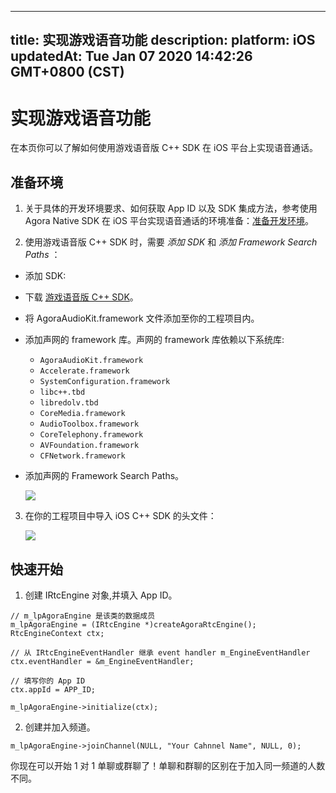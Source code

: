 
---
title: 实现游戏语音功能
description: 
platform: iOS
updatedAt: Tue Jan 07 2020 14:42:26 GMT+0800 (CST)
---
# 实现游戏语音功能
在本页你可以了解如何使用游戏语音版 C++ SDK 在 iOS 平台上实现语音通话。

## 准备环境

1.  关于具体的开发环境要求、如何获取 App ID 以及 SDK 集成方法，参考使用 Agora Native SDK 在 iOS 平台实现语音通话的环境准备：[准备开发环境](https://docs.agora.io/cn/Audio%20Broadcast/start_live_ios?platform=iOS#%E5%87%86%E5%A4%87%E5%BC%80%E5%8F%91%E7%8E%AF%E5%A2%83)。

2.  使用游戏语音版 C++ SDK 时，需要 *添加 SDK* 和 *添加 Framework Search Paths* ：

-   添加 SDK: 

   - 下载 [游戏语音版 C++ SDK](https://docs.agora.io/cn/Agora%20Platform/downloads)。
   - 将 AgoraAudioKit.framework 文件添加至你的工程项目内。
   - 添加声网的 framework 库。声网的 framework 库依赖以下系统库:

     * `AgoraAudioKit.framework`
     * `Accelerate.framework`
     * `SystemConfiguration.framework`
     * `libc++.tbd`
     * `libredolv.tbd`
     * `CoreMedia.framework`
     * `AudioToolbox.framework`
     * `CoreTelephony.framework`
     * `AVFoundation.framework`
     * `CFNetwork.framework`
     
-   添加声网的 Framework Search Paths。
   
	 ![](https://web-cdn.agora.io/docs-files/1539335950857)

3.  在你的工程项目中导入 iOS C++ SDK 的头文件：

	![](https://web-cdn.agora.io/docs-files/1539335976784)
	
## 快速开始

1.  创建 IRtcEngine 对象,并填入 App ID。

  ```
  // m_lpAgoraEngine 是该类的数据成员
  m_lpAgoraEngine = (IRtcEngine *)createAgoraRtcEngine();
  RtcEngineContext ctx;

  // 从 IRtcEngineEventHandler 继承 event handler m_EngineEventHandler
  ctx.eventHandler = &m_EngineEventHandler;

  // 填写你的 App ID
  ctx.appId = APP_ID;

  m_lpAgoraEngine->initialize(ctx);
  ```

2.  创建并加入频道。

  ```
  m_lpAgoraEngine->joinChannel(NULL, "Your Cahnnel Name", NULL, 0);
  ```

你现在可以开始 1 对 1 单聊或群聊了！单聊和群聊的区别在于加入同一频道的人数不同。


